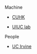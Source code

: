 

Machine

* [CUHK](https://www.econ.cuhk.edu.hk/econ/en-gb/facilities/high-performance-computing)

* [UIUC lab](http://www.econ.uiuc.edu/~lab/index.html)

People

* [UC Irvine](http://deepdatalab.org/)
